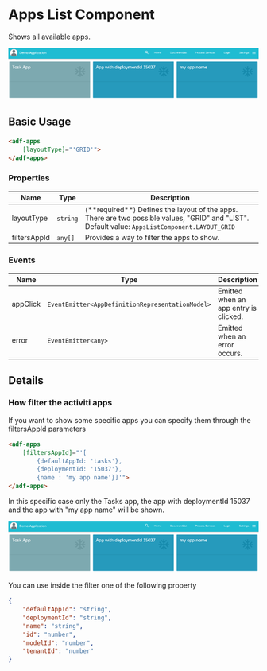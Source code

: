 # Apps List Component

Shows all available apps.

![how-filter-apps](docassets/images/how-filter-apps.png)

## Basic Usage

```html
<adf-apps 
    [layoutType]="'GRID'">
</adf-apps>
```

### Properties

| Name | Type | Description |
| ---- | ---- | ----------- |
| layoutType | `string` | (\*\*required\*\*) Defines the layout of the apps. There are two possible values, "GRID" and "LIST".<br/> Default value: `AppsListComponent.LAYOUT_GRID` |
| filtersAppId | `any[]` | Provides a way to filter the apps to show.  |

### Events

| Name | Type | Description |
| ---- | ---- | ----------- |
| appClick | `EventEmitter<AppDefinitionRepresentationModel>` | Emitted when an app entry is clicked. |
| error | `EventEmitter<any>` | Emitted when an error occurs. |

## Details

### How filter the activiti apps

If you want to show some specific apps you can specify them through the filtersAppId parameters

```html
<adf-apps 
    [filtersAppId]="'[
        {defaultAppId: 'tasks'}, 
        {deploymentId: '15037'}, 
        {name : 'my app name'}]'">
</adf-apps>
```

In this specific case only the Tasks app, the app with deploymentId 15037 and the app with "my app name" will be shown.

![how-filter-apps](docassets/images/how-filter-apps.png)

You can use inside the filter one of the following property 

```json
{ 
    "defaultAppId": "string", 
    "deploymentId": "string", 
    "name": "string", 
    "id": "number", 
    "modelId": "number",
    "tenantId": "number"
}
```
